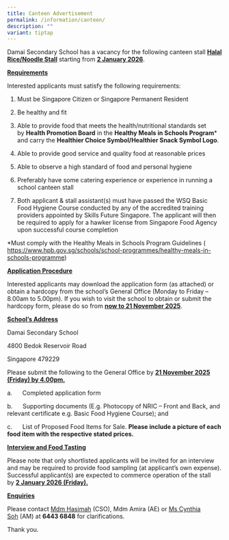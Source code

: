 ```yaml
---
title: Canteen Advertisement
permalink: /information/canteen/
description: ""
variant: tiptap
---
```

<p>Damai Secondary School has a vacancy for the following canteen stall&nbsp;<strong><u>Halal Rice/Noodle Stall</u></strong>&nbsp;starting
from&nbsp;<strong><u>2 January 2026</u></strong>.</p>
<p><strong><u>Requirements</u></strong>
</p>
<p>Interested applicants must satisfy the following requirements:</p>
<ol data-tight="true" class="tight">
<li>
<p>Must be Singapore Citizen or Singapore Permanent Resident</p>
</li>
<li>
<p>Be healthy and fit</p>
</li>
<li>
<p>Able to provide food that meets the health/nutritional standards set by&nbsp;<strong>Health Promotion Board</strong>&nbsp;in
the <strong>Healthy Meals in Schools Program</strong>* and carry the&nbsp;<strong>Healthier Choice Symbol/Healthier Snack Symbol Logo</strong>.</p>
</li>
<li>
<p>Able to provide good service and quality food at reasonable prices</p>
</li>
<li>
<p>Able to observe a high standard of food and personal hygiene</p>
</li>
<li>
<p>Preferably have some catering experience or experience in running a school
canteen stall</p>
</li>
<li>
<p>Both applicant &amp; stall assistant(s) must have passed the WSQ Basic
Food Hygiene Course conducted by any of the accredited training providers
appointed by Skills Future Singapore. The applicant will then be required
to apply for a hawker license from Singapore Food Agency upon successful
course completion</p>
</li>
</ol>
<p>*Must comply with the Healthy Meals in Schools Program Guidelines (
<a href="https://www.hpb.gov.sg/schools/school-programmes/healthy-meals-in-schools-programme" rel="noopener noreferrer nofollow" target="_blank">https://www.hpb.gov.sg/schools/school-programmes/healthy-meals-in-schools-programme</a>)</p>
<p><strong><u>Application Procedure</u></strong>
</p>
<p>Interested applicants may download the application form (as attached)
or obtain a hardcopy from the school’s General Office (Monday to Friday
– 8.00am to 5.00pm). If you wish to visit the school to obtain or submit
the hardcopy form, please do so from&nbsp;<strong><u>now to 21 November 2025</u></strong>.</p>
<p><strong><u>School’s Address</u></strong>
</p>
<p>Damai Secondary School</p>
<p>4800 Bedok Reservoir Road</p>
<p>Singapore 479229</p>
<p>Please submit the following to the General Office by&nbsp;<strong><u>21 November 2025 (Friday) by 4.00pm.</u></strong>
</p>
<p>a.&nbsp;&nbsp;&nbsp;&nbsp;&nbsp; Completed application form</p>
<p>b.&nbsp;&nbsp;&nbsp;&nbsp;&nbsp; Supporting documents (E.g. Photocopy
of NRIC – Front and Back, and relevant certificate e.g. Basic Food Hygiene
Course); and</p>
<p>c.&nbsp;&nbsp;&nbsp;&nbsp;&nbsp; List of Proposed Food Items for Sale.&nbsp;<strong>Please include a picture of each food item with the respective stated prices.</strong>
</p>
<p><strong><u>Interview and Food Tasting</u></strong>
</p>
<p>Please note that only shortlisted applicants will be invited for an interview
and may be required to provide food sampling (at applicant’s own expense).
Successful applicant(s) are expected to commerce operation of the stall
by&nbsp;<strong><u>2 January 2026 (Friday).</u></strong>
</p>
<p><strong><u>Enquiries</u></strong>
</p>
<p>Please contact&nbsp;<u>Mdm Hasimah</u>&nbsp;(CSO), Mdm Amira (AE) or <u>Ms&nbsp;Cynthia Soh</u>&nbsp;(AM)
at&nbsp;<strong>6443 6848</strong>&nbsp;for clarifications.</p>
<p>Thank you.</p>